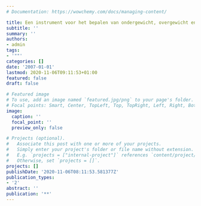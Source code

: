 ```yaml
---
# Documentation: https://wowchemy.com/docs/managing-content/

title: Een instrument voor het bepalen van ondergewicht, overgewicht en obesitas
subtitle: ''
summary: ''
authors:
- admin
tags:
- '""'
categories: []
date: '2007-01-01'
lastmod: 2020-11-06T09:11:53+01:00
featured: false
draft: false

# Featured image
# To use, add an image named `featured.jpg/png` to your page's folder.
# Focal points: Smart, Center, TopLeft, Top, TopRight, Left, Right, BottomLeft, Bottom, BottomRight.
image:
  caption: ''
  focal_point: ''
  preview_only: false

# Projects (optional).
#   Associate this post with one or more of your projects.
#   Simply enter your project's folder or file name without extension.
#   E.g. `projects = ["internal-project"]` references `content/project/deep-learning/index.md`.
#   Otherwise, set `projects = []`.
projects: []
publishDate: '2020-11-06T08:11:53.581377Z'
publication_types:
- '2'
abstract: ''
publication: '**'
---
```

